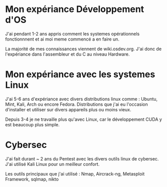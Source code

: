 # Mon expériance Développement d'OS #

J'ai pendant 1-2 ans appris comment les systemes opérationnels fonctionnnent et ai moi meme commencé a en faire un.

La majorité de mes connaissances viennent de wiki.osdev.org. J'ai donc de l'expériance dans l'assembleur et du C au niveau Hardware. 

# Mon expériance avec les systemes Linux #

J'ai 5-6 ans d'expériance avec divers distributions linux comme : Ubuntu, Mint, Kali, Arch ou encore Fedora. Distributions que j'ai eu l'occasion d'installer et utiliser sur divers appareils plus ou moins vieux.

Depuis 3-4 je ne travaille plus qu'avec Linux, car le développement CUDA y est beaucoup plus simple.

# Cybersec #

J'ai fait durant ~ 2 ans du Pentest avec les divers outils linux de cybersec. J'ai utilisé Kali Linux pour un meilleur confort.

Les outils principaux que j'ai utilisé : Nmap, Aircrack-ng, Metasploit Framework, sqlmap, nikto
